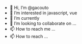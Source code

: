 - 👋 Hi, I’m @gacouto
- 👀 I’m interested in javascript, vue
- 🌱 I’m currently 
- 💞️ I’m looking to collaborate on ...
- 📫 How to reach me ...
- 📫 How to reach  ...
